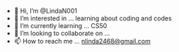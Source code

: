 - 👋 Hi, I’m @LindaN001
- 👀 I’m interested in ... learning about coding and codes
- 🌱 I’m currently learning ... CS50
- 💞️ I’m looking to collaborate on ...
- 📫 How to reach me ... nlinda2468@gmail.com

<!---
LindaN001/LindaN001 is a ✨ special ✨ repository because its `README.md` (this file) appears on your GitHub profile.
You can click the Preview link to take a look at your changes.
--->
